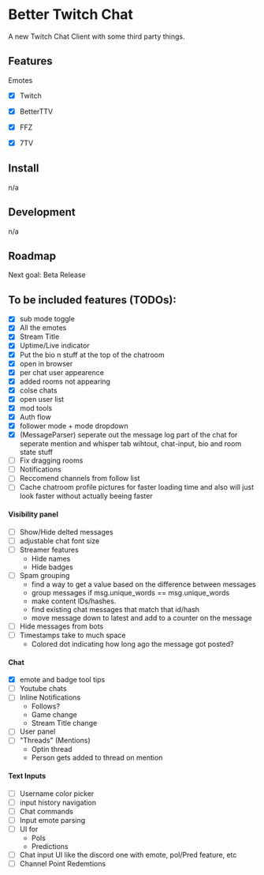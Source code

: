 # Better Twitch Chat

A new Twitch Chat Client with some third party things.


## Features

Emotes
- [x] Twitch
- [x] BetterTTV
- [x] FFZ
- [x] 7TV


## Install

n/a


## Development

n/a


## Roadmap

Next goal: Beta Release

## To be included features (TODOs):
- [x] sub mode toggle
- [x] All the emotes
- [x] Stream Title
- [x] Uptime/Live indicator
- [x] Put the bio n stuff at the top of the chatroom
- [x] open in browser
- [x] per chat user appearence
- [x] added rooms not appearing
- [x] colse chats
- [x] open user list
- [x] mod tools
- [x] Auth flow
- [x] follower mode + mode dropdown
- [x] (MessageParser) seperate out the message log part of the chat for seperate mention and whisper tab wihtout, chat-input, bio and room state stuff
- [ ] Fix dragging rooms
- [ ] Notifications
- [ ] Reccomend channels from follow list
- [ ] Cache chatroom profile pictures for faster loading time and also will just look faster without actually beeing faster

#### Visibility panel
- [ ] Show/Hide delted messages
- [ ] adjustable chat font size
- [ ] Streamer features
    - Hide names
    - Hide badges
- [ ] Spam grouping
    - find a way to get a value based on the difference between messages
    - group messages if msg.unique_words == msg.unique_words
    - make content IDs/hashes.
    - find existing chat messages that match that id/hash
    - move message down to latest and add to a counter on the message
- [ ] Hide messages from bots
- [ ] Timestamps take to much space
    - Colored dot indicating how long ago the message got posted?

#### Chat
- [x] emote and badge tool tips
- [ ] Youtube chats
- [ ] Inline Notifications
    - Follows?
    - Game change
    - Stream Title change
- [ ] User panel
- [ ] "Threads" (Mentions)
    - Optin thread
    - Person gets added to thread on mention

#### Text Inputs
- [ ] Username color picker
- [ ] input history navigation
- [ ] Chat commands
- [ ] Input emote parsing
- [ ] UI for
    - Pols
    - Predictions
- [ ] Chat input UI like the discord one with emote, pol/Pred feature, etc
- [ ] Channel Point Redemtions
